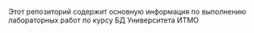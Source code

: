 Этот репозиторий содержит основную информация по выполнению лабораторных работ по курсу БД Университета ИТМО